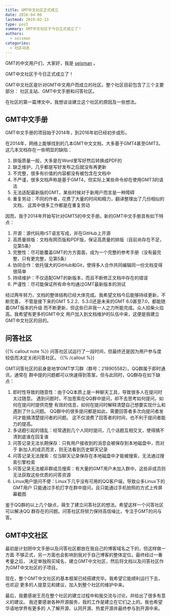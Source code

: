 ```yaml
---
title: GMT中文社区正式成立
date: 2016-04-06
lastmod: 2019-02-13
type: post
summary: GMT中文社区于今日正式成立了！
authors:
  - seisman
categories:
  - 社区动态
---
```


GMT的中文用户们，大家好，我是 [seisman](https://seisman.info) 。

GMT中文社区于今日正式成立了！

GMT中文社区是针对GMT中文用户而成立的社区。整个社区目前包含了三个主要部分：
社区主站、GMT中文手册和问答社区。

在社区的第一篇博文中，我想谈谈建立这个社区的原因及一些想法。

## GMT中文手册

GMT中文手册的项目始于2014年，到2016年初已经初步成形。

在2014年，网络上能够找到的几本GMT中文文档，大多基于GMT4甚至GMT3。
这几本文档存在一些明显的缺陷：

1. 排版质量一般，大多是在Word里写好然后转换成PDF的
2. 缺乏维护，几乎都是写好发布之后就没有再更新
3. 不完整，很多有价值的内容都没有被包含在文档中
4. 不严谨，很多文档声称是基于GMT4，但实际上某些命令却在使用GMT3的语法
5. 无法适配最新版的GMT，某些时候对于新用户而言是一种障碍
6. 重复劳动：不同的作者，花费了大量的时间和精力，翻译整理出了几份相似的文档，
   这其中很多工作都是在重复劳动

因而，我于2014年开始写针对GMT5的中文手册。新的GMT中文手册具有如下特点：

1. 开源：源代码用rST语言写成，并在GitHub上开源
2. 高质量排版：文档有网页版和PDF版，保证高质量的排版（目前尚存在不足，见第5条）
3. 完整性：尽可能覆盖GMT的方方面面，成为一个完整的参考手册（没有最完整，只有更完整，见第5条）
4. 协同合作：依托强大的GitHub和Git，使得多人合作共同编辑同一份文档变得很简单
5. 持续维护：不仅适配GMT的新版本，而且不断修正文档中存在的错误
6. 严谨性：尽可能保证所有命令均通过GMT最新版本的测试

经过两年努力，文档的整体结构已经大体完成。我希望文档今后能够持续更新，不断完善，
不管是接下来的GMT 5.2.2、5.3.0还是未来的GMT 6.0甚至7.0，都能随着GMT版本的升级
而不断更新，但这些已非我一人之力所能完成。众人拾柴火焰高。我希望有更多的GMT中文
用户加入到文档维护的队伍中来，这便是我建立GMT中文社区的目的。

## 问答社区

{{% callout note %}}
问答社区试运行了一段时间，但最终还是因为用户参与度较低而决定关闭问答社区。
{{% /callout %}}

GMT问答社区的前身是地学GMT学习群（群号：218905582）。QQ群属于即时通讯，通常在
群中提的问题都可以快速得到答案，但与此同时，QQ群存在如下缺点：

1.  即时性导致的随意性：由于QQ本质上是一种聊天工具，导致很多人在提问时太过随意。
    遇到问题时，不加思索在QQ群中提问，却不去思考如何提问，如何在提问时提供完整
    有效的信息，如何在提问时解释清楚自己想要实现什么和遇到了什么问题。
    QQ群中的很多提问都是如此，需要回答者多次向提问者发问才能搞清楚提问者的问题。
    这不仅浪费了回答者的时间，也不利于提问者能力的提高。
2.  多话题引起的错乱：经常遇到几个人同时提问，几个话题互相交叉，使得搞不清到底谁在回复谁
3.  问答记录无法长期保存：只有用户接收到的消息会被保存到本地磁盘中，而对于
    新加入的成员而言，则无法看到历史聊天记录
4.  问答记录无法搜索：仅当聊天记录保存在本地磁盘中才能被搜索，无法通过搜索引擎检索
5.  问答记录无法被非群成员搜索：有大量的GMT用户未加入群中，这些非成员则无法获取这些优质的问答资源
6.  Linux用户提问不便：Linux下几乎没有可用的QQ客户端，导致众多Linux下的GMT用户
    只能通过手机打字在群中提问，且只能通过手机拍照的方式上传屏幕截图

鉴于QQ群的以上几个缺点，萌生了建立问答社区的想法。希望这样一个问答社区可以解决QQ
群存在的问题。问答社区将努力保持高信噪比，专注于GMT的问与答。

## GMT中文社区

最初是计划把中文手册以及问答社区都放在我自己的博客域名之下的，但这样做一方面
不够正式，另一方面也会影响到我对于自己博客的整体定位。最终经过一番考量之后，
决定单独购买域名，建立GMT中文社区，然后将文档以及问答社区作为GMT中文社区的子项目。

现在，整个GMT中文社区的基本框架已经搭建完毕。我希望它能顺利运行下去，也欢迎
更多的人提意见和建议，加入到整个社区的维护中来。

最后，我要感谢王亮在整个社区的建立过程中和我交流与讨论，并给出了很多有意义的建议。
我还要感谢各种开源服务，我的工作是建立在它们之上的。我也希望华语地学界有更多的
人了解开源、认同开源、热爱开源并最终参与到开源中来。
